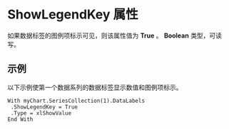 
# ShowLegendKey 属性

如果数据标签的图例项标示可见，则该属性值为  **True** 。 **Boolean** 类型，可读写。


## 示例

以下示例使第一个数据系列的数据标签显示数值和图例项标示。


```
With myChart.SeriesCollection(1).DataLabels 
 .ShowLegendKey = True 
 .Type = xlShowValue 
End With
```

